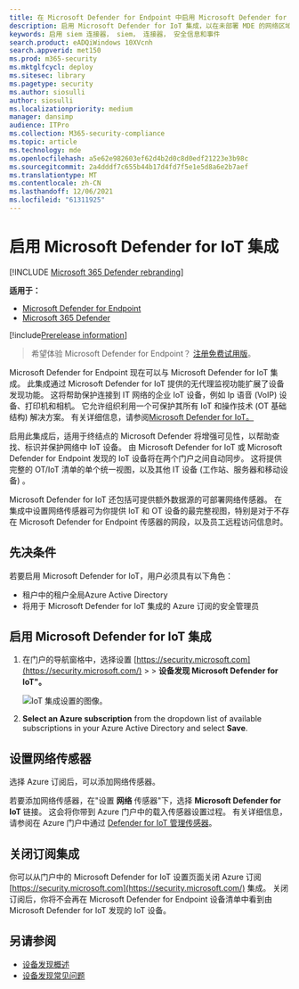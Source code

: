 ```yaml
---
title: 在 Microsoft Defender for Endpoint 中启用 Microsoft Defender for IoT 集成
description: 启用 Microsoft Defender for IoT 集成，以在未部署 MDE 的网络区域关注 IoT/OT 设备
keywords: 启用 siem 连接器， siem， 连接器， 安全信息和事件
search.product: eADQiWindows 10XVcnh
search.appverid: met150
ms.prod: m365-security
ms.mktglfcycl: deploy
ms.sitesec: library
ms.pagetype: security
ms.author: siosulli
author: siosulli
ms.localizationpriority: medium
manager: dansimp
audience: ITPro
ms.collection: M365-security-compliance
ms.topic: article
ms.technology: mde
ms.openlocfilehash: a5e62e982603ef62d4b2d0c8d0edf21223e3b98c
ms.sourcegitcommit: 2a4dddf7c655b44b17d4fd7f5e1e5d8a6e2b7aef
ms.translationtype: MT
ms.contentlocale: zh-CN
ms.lasthandoff: 12/06/2021
ms.locfileid: "61311925"
---
```

# <a name="enable-microsoft-defender-for-iot-integration"></a>启用 Microsoft Defender for IoT 集成

[!INCLUDE [Microsoft 365 Defender rebranding](../../includes/microsoft-defender.md)]

**适用于：**

- [Microsoft Defender for Endpoint](https://go.microsoft.com/fwlink/?linkid=2154037)
- [Microsoft 365 Defender](https://go.microsoft.com/fwlink/?linkid=2118804)

[!include[Prerelease information](../../includes/prerelease.md)]

> 希望体验 Microsoft Defender for Endpoint？ [注册免费试用版](https://signup.microsoft.com/create-account/signup?products=7f379fee-c4f9-4278-b0a1-e4c8c2fcdf7e&ru=https://aka.ms/MDEp2OpenTrial?ocid=docs-wdatp-enablesiem-abovefoldlink)。

Microsoft Defender for Endpoint 现在可以与 Microsoft Defender for IoT 集成。 此集成通过 Microsoft Defender for IoT 提供的无代理监视功能扩展了设备发现功能。 这将帮助保护连接到 IT 网络的企业 IoT 设备，例如 Ip 语音 (VoIP) 设备、打印机和相机。 它允许组织利用一个可保护其所有 IoT 和操作技术 (OT 基础结构) 解决方案。 有关详细信息，请参阅[Microsoft Defender for IoT。](/azure/defender-for-iot/organizations/overview)

启用此集成后，适用于终结点的 Microsoft Defender 将增强可见性，以帮助查找、标识并保护网络中 IoT 设备。 由 Microsoft Defender for IoT 或 Microsoft Defender for Endpoint 发现的 IoT 设备将在两个门户之间自动同步。 这将提供完整的 OT/IoT 清单的单个统一视图，以及其他 IT 设备 (工作站、服务器和移动设备) 。

Microsoft Defender for IoT 还包括可提供额外数据源的可部署网络传感器。 在集成中设置网络传感器可为你提供 IoT 和 OT 设备的最完整视图，特别是对于不存在 Microsoft Defender for Endpoint 传感器的网段，以及员工远程访问信息时。

## <a name="prerequisites"></a>先决条件

若要启用 Microsoft Defender for IoT，用户必须具有以下角色：

- 租户中的租户全局Azure Active Directory
- 将用于 Microsoft Defender for IoT 集成的 Azure 订阅的安全管理员

## <a name="enabling-the-microsoft-defender-for-iot-integration"></a>启用 Microsoft Defender for IoT 集成

1. 在门户的导航窗格中，选择设置 [https://security.microsoft.com](https://security.microsoft.com/)  \>  \> **设备发现 Microsoft Defender for IoT"。**

    ![IoT 集成设置的图像。](images/enable-defender-for-iot.png)

2. **Select an Azure subscription** from the dropdown list of available subscriptions in your Azure Active Directory and select **Save**.

## <a name="set-up-a-network-sensor"></a>设置网络传感器

选择 Azure 订阅后，可以添加网络传感器。

若要添加网络传感器，在"设置 **网络** 传感器"下，选择 **Microsoft Defender for IoT** 链接。 这会将你带到 Azure 门户中的载入传感器设置过程。 有关详细信息，请参阅在 Azure 门户中通过 [Defender for IoT 管理传感器](/azure/defender-for-iot/organizations/how-to-manage-sensors-on-the-cloud)。

## <a name="turn-off-subscription-integration"></a>关闭订阅集成

你可以从门户中的 Microsoft Defender for IoT 设置页面关闭 Azure 订阅 [https://security.microsoft.com](https://security.microsoft.com/) 集成。 关闭订阅后，你将不会再在 Microsoft Defender for Endpoint 设备清单中看到由 Microsoft Defender for IoT 发现的 IoT 设备。

## <a name="see-also"></a>另请参阅

- [设备发现概述](configure-device-discovery.md)
- [设备发现常见问题](device-discovery-faq.md)
